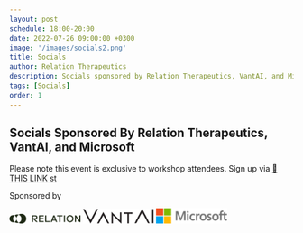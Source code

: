 ```yaml
---
layout: post
schedule: 18:00-20:00
date: 2022-07-26 09:00:00 +0300
image: '/images/socials2.png'
title: Socials 
author: Relation Therapeutics
description: Socials sponsored by Relation Therapeutics, VantAI, and Microsoft. Registration required via <a href="https://lu.ma/rojc95k1"> 🔗 THIS LINK </a>
tags: [Socials]
order: 1
---
```


## Socials Sponsored By Relation Therapeutics, VantAI, and Microsoft
Please note this event is exclusive to workshop attendees. Sign up via <a href="https://lu.ma/rojc95k1"> 🔗 THIS LINK st</a>


Sponsored by


<img src="/images/relation_logo.png" width="25%"/> 
<img src="/images/vantai_logo.png" width="25%"/> 
<img src="/images/msft_logo.png" width="25%"/> 